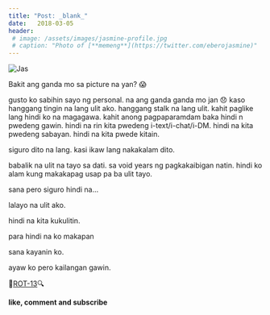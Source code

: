 ```yaml
---
title: "Post: _blank_"
date:   2018-03-05
header: 
 # image: /assets/images/jasmine-profile.jpg
 # caption: "Photo of [**memeng**](https://twitter.com/eberojasmine)"
---
```


![Jas]("/assets/images/jasmine-profile.jpeg")

Bakit ang ganda mo sa picture na yan? 😱

gusto ko sabihin sayo ng personal. na ang ganda ganda mo jan 😞 
kaso hanggang tingin na lang ulit ako. hanggang stalk na lang ulit. 
kahit paglike lang hindi ko na magagawa. kahit anong pagpaparamdam baka hindi n pwedeng gawin.
hindi na rin kita pwedeng i-text/i-chat/i-DM. hindi na kita pwedeng sabayan. hindi na kita pwede kitain.

siguro dito na lang. kasi ikaw lang nakakalam dito.

babalik na ulit na tayo sa dati. sa void years ng pagkakaibigan natin. hindi ko alam kung makakapag usap pa ba ulit tayo. 

sana pero siguro hindi na...

lalayo na ulit ako.

hindi na kita kukulitin.

para hindi na ko makapan

sana kayanin ko.

ayaw ko pero kailangan gawin.

🔎[ROT-13](http://www.decode.org)🔍

**like, comment and subscribe**





